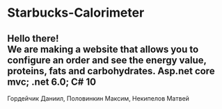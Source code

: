 # Starbucks-Calorimeter
Hello there! <br>
We are making a website that allows you to configure an order and see the energy value, proteins, fats and carbohydrates. 
Asp.net core mvc; .net 6.0; C# 10
--
Гордейчик Даниил, Половинкин Максим, Некипелов Матвей
